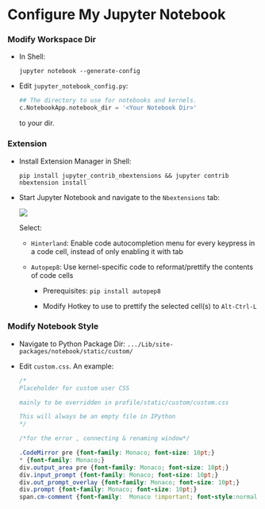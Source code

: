 # Configure My Jupyter Notebook

### Modify Workspace Dir

- In Shell:

    `jupyter notebook --generate-config`

- Edit `jupyter_notebook_config.py`:

    ```Python
    ## The directory to use for notebooks and kernels. 
    c.NotebookApp.notebook_dir = '<Your Notebook Dir>'
    ```

    to your dir.

### Extension

- Install Extension Manager in Shell:
  
  `pip install jupyter_contrib_nbextensions && jupyter contrib nbextension install`

- Start Jupyter Notebook and navigate to the `Nbextensions` tab:

    ![](https://image.jiqizhixin.com/uploads/editor/0c4fdc3d-f8b9-4c0e-87f1-2be29a44e1ef/1545285489870.png)
  
  Select:

  - `Hinterland`: Enable code autocompletion menu for every keypress in a code cell, instead of only enabling it with tab
  
  - `Autopep8`: Use kernel-specific code to reformat/prettify the contents of code cells
  
    - Prerequisites: `pip install autopep8`
  
    - Modify Hotkey to use to prettify the selected cell(s) to `Alt-Ctrl-L`

### Modify Notebook Style

- Navigate to Python Package Dir: `.../Lib/site-packages/notebook/static/custom/`

- Edit `custom.css`. An example:

    ```css
    /*
    Placeholder for custom user CSS

    mainly to be overridden in profile/static/custom/custom.css

    This will always be an empty file in IPython
    */

    /*for the error , connecting & renaming window*/

    .CodeMirror pre {font-family: Monaco; font-size: 10pt;}
    * {font-family: Monaco;}
    div.output_area pre {font-family: Monaco; font-size: 10pt;}
    div.input_prompt {font-family: Monaco; font-size: 10pt;}
    div.out_prompt_overlay {font-family: Monaco; font-size: 10pt;}
    div.prompt {font-family: Monaco; font-size: 10pt;}
    span.cm-comment {font-family:  Monaco !important; font-style:normal !important; color:#FFAE3C !important;}
    ```
